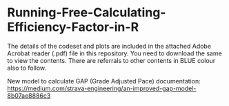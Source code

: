 # Running-Free-Calculating-Efficiency-Factor-in-R

The details of the codeset and plots are included in the attached Adobe Acrobat reader (.pdf) file in this repository. 
You need to download the same to view the contents. There are referrals to other contents in BLUE colour also to follow.

New model to calculate GAP (Grade Adjusted Pace) documentation: https://medium.com/strava-engineering/an-improved-gap-model-8b07ae8886c3

